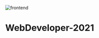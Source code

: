 ![frontend](https://user-images.githubusercontent.com/34003808/113473562-aa140f00-9483-11eb-8adf-c942de35b5d4.png)
# WebDeveloper-2021
